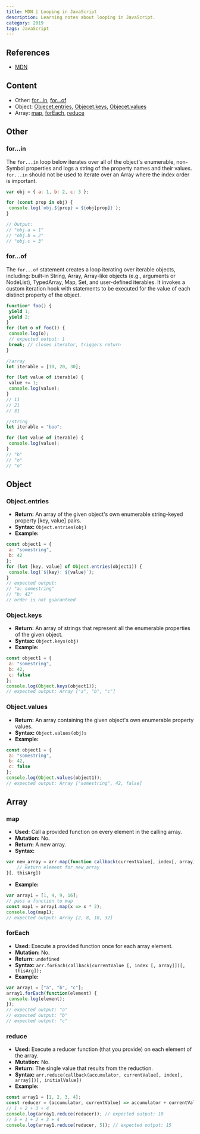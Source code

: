 ```yaml
---
title: MDN | Looping in JavaScript
description: Learning notes about looping in JavaScript.
category: 2019
tags: JavaScript
---
```


## References

- [MDN](https://developer.mozilla.org/en-US/)

## Content

- Other: [for...in](#forin), [for...of](#forof)
- Object: [Objecet.entries](#objectentries), [Objecet.keys](#objectkeys), [Objecet.values](#objectvalues)
- Array: [map](#map), [forEach](#foreach), [reduce](#reduce)

## Other

### for...in

The `for...in` loop below iterates over all of the object's enumerable, non-Symbol properties and logs a string of the property names and their values. `for...in` should not be used to iterate over an Array where the index order is important.

```js
var obj = { a: 1, b: 2, c: 3 };

for (const prop in obj) {
 console.log(`obj.${prop} = ${obj[prop]}`);
}

// Output:
// "obj.a = 1"
// "obj.b = 2"
// "obj.c = 3"
```

### for...of

The `for...of` statement creates a loop iterating over iterable objects, including: built-in String, Array, Array-like objects (e.g., arguments or NodeList), TypedArray, Map, Set, and user-defined iterables. It invokes a custom iteration hook with statements to be executed for the value of each distinct property of the object.

```js
function* foo() {
 yield 1;
 yield 2;
}
for (let o of foo()) {
 console.log(o);
 // expected output: 1
 break; // closes iterator, triggers return
}

//array
let iterable = [10, 20, 30];

for (let value of iterable) {
 value += 1;
 console.log(value);
}
// 11
// 21
// 31

//string
let iterable = "boo";

for (let value of iterable) {
 console.log(value);
}
// "b"
// "o"
// "o"
```

## Object

### Object.entries

- **Return:** An array of the given object's own enumerable string-keyed property [key, value] pairs.
- **Syntax:** `Object.entries(obj)`
- **Example:**

```js
const object1 = {
 a: "somestring",
 b: 42
};
for (let [key, value] of Object.entries(object1)) {
 console.log(`${key}: ${value}`);
}
// expected output:
// "a: somestring"
// "b: 42"
// order is not guaranteed
```

### Object.keys

- **Return:** An array of strings that represent all the enumerable properties of the given object.
- **Syntax:** `Object.keys(obj)`
- **Example:**

```js
const object1 = {
 a: "somestring",
 b: 42,
 c: false
};
console.log(Object.keys(object1));
// expected output: Array ["a", "b", "c"]
```

### Object.values

- **Return:** An array containing the given object's own enumerable property values.
- **Syntax:** `Object.values(obj)s`
- **Example:**

```js
const object1 = {
 a: "somestring",
 b: 42,
 c: false
};
console.log(Object.values(object1));
// expected output: Array ["somestring", 42, false]
```

## Array

### map

- **Used:** Call a provided function on every element in the calling array.
- **Mutation:** No.
- **Return:** A new array.
- **Syntax:**

```js
var new_array = arr.map(function callback(currentValue[, index[, array]]) {
    // Return element for new_array
}[, thisArg])
```

- **Example:**

```js
var array1 = [1, 4, 9, 16];
// pass a function to map
const map1 = array1.map(x => x * 2);
console.log(map1);
// expected output: Array [2, 8, 18, 32]
```

### forEach

- **Used:** Execute a provided function once for each array element.
- **Mutation:** No.
- **Return:** `undefined`
- **Syntax:** `arr.forEach(callback(currentValue [, index [, array]])[, thisArg]);`
- **Example:**

```js
var array1 = ["a", "b", "c"];
array1.forEach(function(element) {
 console.log(element);
});
// expected output: "a"
// expected output: "b"
// expected output: "c"
```

### reduce

- **Used:** Execute a reducer function (that you provide) on each element of the array.
- **Mutation:** No.
- **Return:** The single value that results from the reduction.
- **Syntax:** `arr.reduce(callback(accumulator, currentValue[, index[, array]])[, initialValue])`
- **Example:**

```js
const array1 = [1, 2, 3, 4];
const reducer = (accumulator, currentValue) => accumulator + currentValue;
// 1 + 2 + 3 + 4
console.log(array1.reduce(reducer)); // expected output: 10
// 5 + 1 + 2 + 3 + 4
console.log(array1.reduce(reducer, 5)); // expected output: 15
```
